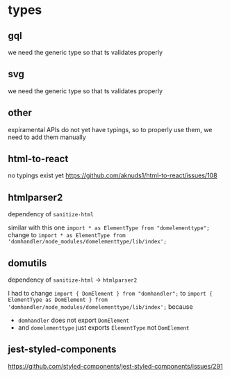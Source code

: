 # types

## gql

we need the generic type so that ts validates properly

## svg

we need the generic type so that ts validates properly

## other

expiramental APIs do not yet have typings, so to properly use them, we need to add them manually

## html-to-react

no typings exist yet
https://github.com/aknuds1/html-to-react/issues/108

## htmlparser2

dependency of `sanitize-html`

similar with this one
`import * as ElementType from "domelementtype";`
change to
`import * as ElementType from 'domhandler/node_modules/domelementtype/lib/index';`

## domutils

dependency of `sanitize-html` -> `htmlparser2`

I had to change
`import { DomElement } from "domhandler";`
to
`import { ElementType as DomElement } from 'domhandler/node_modules/domelementtype/lib/index';`
because

- `domhandler` does not export `DomElement`
- and `domelementtype` just exports `ElementType` not `DomElement`

## jest-styled-components

https://github.com/styled-components/jest-styled-components/issues/291
